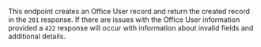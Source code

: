 This endpoint creates an Office User record and return the created record in the
`201` response. If there are issues with the Office User information provided a
`422` response will occur with information about invalid fields and additional
details.
